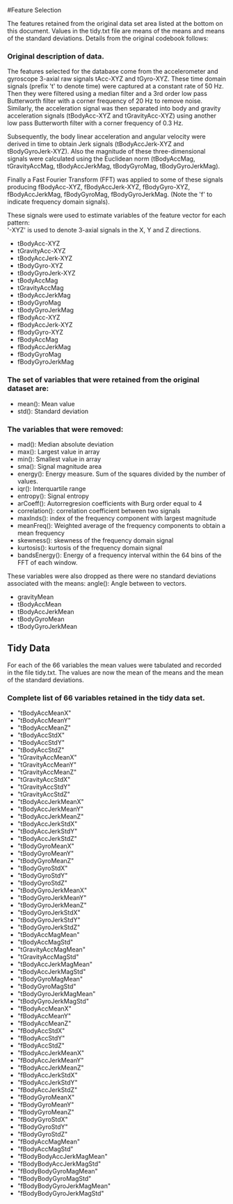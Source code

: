 #Feature Selection 

The features retained from the original data set area listed at the bottom on this document. Values in the tidy.txt file are means of the means and means of the standard deviations. Details from the original codebook follows:

### Original description of data.
The features selected for the database come from the accelerometer and gyroscope 3-axial raw signals tAcc-XYZ and tGyro-XYZ. These time domain signals (prefix 't' to denote time) were captured at a constant rate of 50 Hz. Then they were filtered using a median filter and a 3rd order low pass Butterworth filter with a corner frequency of 20 Hz to remove noise. Similarly, the acceleration signal was then separated into body and gravity acceleration signals (tBodyAcc-XYZ and tGravityAcc-XYZ) using another low pass Butterworth filter with a corner frequency of 0.3 Hz. 

Subsequently, the body linear acceleration and angular velocity were derived in time to obtain Jerk signals (tBodyAccJerk-XYZ and tBodyGyroJerk-XYZ). Also the magnitude of these three-dimensional signals were calculated using the Euclidean norm (tBodyAccMag, tGravityAccMag, tBodyAccJerkMag, tBodyGyroMag, tBodyGyroJerkMag). 

Finally a Fast Fourier Transform (FFT) was applied to some of these signals producing fBodyAcc-XYZ, fBodyAccJerk-XYZ, fBodyGyro-XYZ, fBodyAccJerkMag, fBodyGyroMag, fBodyGyroJerkMag. (Note the 'f' to indicate frequency domain signals). 

These signals were used to estimate variables of the feature vector for each pattern:  
'-XYZ' is used to denote 3-axial signals in the X, Y and Z directions.

- tBodyAcc-XYZ
- tGravityAcc-XYZ
- tBodyAccJerk-XYZ
- tBodyGyro-XYZ
- tBodyGyroJerk-XYZ
- tBodyAccMag
- tGravityAccMag
- tBodyAccJerkMag
- tBodyGyroMag
- tBodyGyroJerkMag
- fBodyAcc-XYZ
- fBodyAccJerk-XYZ
- fBodyGyro-XYZ
- fBodyAccMag
- fBodyAccJerkMag
- fBodyGyroMag
- fBodyGyroJerkMag


### The set of variables that were retained from the original dataset are:

- mean(): Mean value
- std(): Standard deviation


### The variables that were removed:

- mad(): Median absolute deviation 
- max(): Largest value in array
- min(): Smallest value in array
- sma(): Signal magnitude area
- energy(): Energy measure. Sum of the squares divided by the number of values. 
- iqr(): Interquartile range 
- entropy(): Signal entropy
- arCoeff(): Autorregresion coefficients with Burg order equal to 4
- correlation(): correlation coefficient between two signals
- maxInds(): index of the frequency component with largest magnitude
- meanFreq(): Weighted average of the frequency components to obtain a mean frequency
- skewness(): skewness of the frequency domain signal 
- kurtosis(): kurtosis of the frequency domain signal 
- bandsEnergy(): Energy of a frequency interval within the 64 bins of the FFT of each window.

These variables were also dropped as there were no standard deviations associated with the means: 
angle(): Angle between to vectors.
- gravityMean
- tBodyAccMean
- tBodyAccJerkMean
- tBodyGyroMean
- tBodyGyroJerkMean


## Tidy Data
For each of the 66 variables the mean values were tabulated and recorded in the file tidy.txt.
The values are now the mean of the means and the mean of the standard deviations.

### Complete list of 66 variables retained in the tidy data set.

- "tBodyAccMeanX"       
- "tBodyAccMeanY"           
- "tBodyAccMeanZ"       
- "tBodyAccStdX"            
- "tBodyAccStdY"        
- "tBodyAccStdZ"            
- "tGravityAccMeanX"        
- "tGravityAccMeanY"        
- "tGravityAccMeanZ"
- "tGravityAccStdX"         
- "tGravityAccStdY"          
- "tGravityAccStdZ"         
- "tBodyAccJerkMeanX"        
- "tBodyAccJerkMeanY"       
- "tBodyAccJerkMeanZ"        
- "tBodyAccJerkStdX"        
- "tBodyAccJerkStdY"         
- "tBodyAccJerkStdZ"        
- "tBodyGyroMeanX"           
- "tBodyGyroMeanY"          
- "tBodyGyroMeanZ"           
- "tBodyGyroStdX"           
- "tBodyGyroStdY"
- "tBodyGyroStdZ"           
- "tBodyGyroJerkMeanX"       
- "tBodyGyroJerkMeanY"      
- "tBodyGyroJerkMeanZ"       
- "tBodyGyroJerkStdX"       
- "tBodyGyroJerkStdY"        
- "tBodyGyroJerkStdZ"       
- "tBodyAccMagMean"          
- "tBodyAccMagStd"          
- "tGravityAccMagMean"       
- "tGravityAccMagStd"       
- "tBodyAccJerkMagMean"      
- "tBodyAccJerkMagStd"      
- "tBodyGyroMagMean"         
- "tBodyGyroMagStd"         
- "tBodyGyroJerkMagMean"     
- "tBodyGyroJerkMagStd"     
- "fBodyAccMeanX"            
- "fBodyAccMeanY"           
- "fBodyAccMeanZ"            
- "fBodyAccStdX"            
- "fBodyAccStdY"             
- "fBodyAccStdZ"            
- "fBodyAccJerkMeanX"        
- "fBodyAccJerkMeanY"       
- "fBodyAccJerkMeanZ"        
- "fBodyAccJerkStdX"        
- "fBodyAccJerkStdY"         
- "fBodyAccJerkStdZ"        
- "fBodyGyroMeanX"           
- "fBodyGyroMeanY"          
- "fBodyGyroMeanZ"           
- "fBodyGyroStdX"           
- "fBodyGyroStdY"            
- "fBodyGyroStdZ"           
- "fBodyAccMagMean"          
- "fBodyAccMagStd"          
- "fBodyBodyAccJerkMagMean"  
- "fBodyBodyAccJerkMagStd"  
- "fBodyBodyGyroMagMean"     
- "fBodyBodyGyroMagStd"     
- "fBodyBodyGyroJerkMagMean"  
- "fBodyBodyGyroJerkMagStd" 
